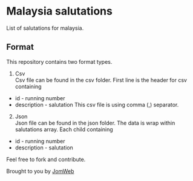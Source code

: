 # Malaysia salutations
List of salutations for malaysia.

## Format
This repository contains two format types.
1. Csv  
Csv file can be found in the csv folder. First line is the header for csv containing  
* id - running number
* description - salutation
This csv file is using comma (,) separator.

2. Json  
Json file can be found in the json folder. The data is wrap within salutations array. Each child containing  
* id - running number
* description - salutation

Feel free to fork and contribute.

Brought to you by [JomWeb](https://www.facebook.com/groups/jomweb)